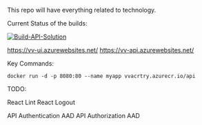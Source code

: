 This repo will have everything related to technology.

Current Status of the builds:

[![Build-API-Solution](https://github.com/vermavarun/_TheApplication/actions/workflows/build.yml/badge.svg)](https://github.com/vermavarun/_TheApplication/actions/workflows/build.yml)



https://vv-ui.azurewebsites.net/
https://vv-api.azurewebsites.net/

Key Commands:

`docker run -d -p 8080:80 --name myapp vvacrtry.azurecr.io/api`


TODO:

React Lint
React Logout

API Authentication AAD
API Authorization AAD
